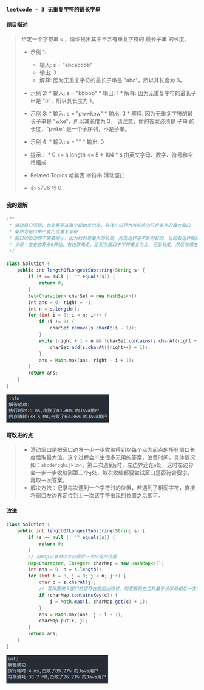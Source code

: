 ### `leetcode - 3 无重复字符的最长字串`

#### 题目描述

> 给定一个字符串 s ，请你找出其中不含有重复字符的 最长子串 的长度。
>
> 
>
> *   示例 1:
>     *   输入: s = "abcabcbb"
>     *   输出: 3
>     *   解释: 因为无重复字符的最长子串是 "abc"，所以其长度为 3。
>
> *    示例 2:
>     *   输入: s = "bbbbb"
>     *   输出: 1
>     *   解释: 因为无重复字符的最长子串是 "b"，所以其长度为 1。
>
> *    示例 3:
>     *   输入: s = "pwwkew"
>     *   输出: 3
>     *   解释: 因为无重复字符的最长子串是 "wke"，所以其长度为 3。
>              请注意，你的答案必须是 子串 的长度，"pwke" 是一个子序列，不是子串。
>
> *    示例 4:
>     *   输入: s = ""
>     *   输出: 0
>
> 
>
> *    提示：
>     *    0 <= s.length <= 5 * 104
>     *    s 由英文字母、数字、符号和空格组成
>*    Related Topics 哈希表 字符串 滑动窗口
> *    👍 5796 👎 0

#### 我的题解

```java
/**
 * 滑动窗口问题，此处需要从每个起始点出发，寻找左边界为当前点的符合条件的最大窗口
 * 条件为窗口中不能出现重复字符
 * 窗口的右边界不需要缩小，因为找的是最大的长度，而左边界是不断向右的，当前右边界能找到的窗口就是最大的长度。
 * 步骤：左右边界从0开始，右边界先走，走到与窗口中字符重复为止，记录长度，然后收缩左边界，收缩到窗口中不存在与即将进入窗口的字符相同的字符为止，循环上述步骤，直到窗口滑出数组为止。输出最大值即可，本质上还是模拟。
 */

class Solution {
    public int lengthOfLongestSubstring(String s) {
        if (s == null || "".equals(s)) {
            return 0;
        }
        Set<Character> charSet = new HashSet<>();
        int ans = 0, right = -1;
        int n = s.length();
        for (int i = 0; i < n; i++) {
            if (i != 0) {
                charSet.remove(s.charAt(i - 1));
            }
            while (right + 1 < n && !charSet.contains(s.charAt(right + 1))) {
                charSet.add(s.charAt((right++) + 1));
            }
            ans = Math.max(ans, right - i + 1);
        }
        return ans;
    }
}
```

![image-20210726102020859](3_无重复字符的最长子串.assets/image-20210726102020859.png)

#### 可改进的点

> * 滑动窗口是按窗口边界一步一步收缩得到以每个点为起点的所有窗口长度后取最大值，这个过程会产生很多无用的答案，浪费时间，具体情况如：`abcdefgghijklmn`，第二次遇到`g`时，左边界还在`a`处，这时左边界会一步一步收缩到第二个`g`处，每次收缩都要尝试窗口是否符合要求，再取一次答案。
> * 解决方法：记录每次遇到一个字符时的位置，若遇到了相同字符，直接将窗口左边界定位到上一次该字符出现的位置之后即可。

#### 改进

```java
class Solution {
    public int lengthOfLongestSubstring(String s) {
        if (s == null || "".equals(s)) {
            return 0;
        }
        // 用map记录对应字符最后一次出现的位置
        Map<Character, Integer> charMap = new HashMap<>();
        int ans = 0, n = s.length();
        for (int i = 0, j = 0; j < n; j++) {
            char c = s.charAt(j);
            // 若将要进入窗口的字符在前面出现过，则直接将左边界置于该字母最后一次出现的位置之后
            if (charMap.containsKey(c)) {
                i = Math.max(i, charMap.get(c) + 1);
            }
            ans = Math.max(ans, j - i + 1);
            charMap.put(c, j);
        }
        return ans;
    }
}
```

![image-20210726103713930](3_无重复字符的最长子串.assets/image-20210726103713930.png)
